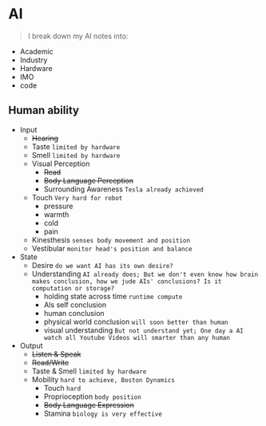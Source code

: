 # AI
>
> I break down my AI notes into:

- Academic
- Industry
- Hardware
- IMO
- code

## Human ability

- Input
  - ~~Hearing~~
  - Taste `limited by hardware`
  - Smell `limited by hardware`
  - Visual Perception
    - ~~Read~~
    - ~~Body Language Perception~~
    - Surrounding Awareness `Tesla already achieved`
  - Touch `Very hard for robot`
    - pressure
    - warmth
    - cold
    - pain
  - Kinesthesis `senses body movement and position`
  - Vestibular `monitor head's position and balance`
- State
  - Desire `do we want AI has its own desire?`
  - Understanding `AI already does; But we don't even know how brain makes conclusion, how we jude AIs' conclusions? Is it computation or storage?`
    - holding state across time `runtime compute`
    - AIs self conclusion
    - human conclusion
    - physical world conclusion `will soon better than human`
    - visual understanding `But not understand yet; One day a AI watch all Youtube Videos will smarter than any human`
- Output
  - ~~Listen & Speak~~
  - ~~Read/Write~~
  - Taste & Smell `limited by hardware`
  - Mobility `hard to achieve, Boston Dynamics`
    - Touch `hard`
    - Proprioception `body position`
    - ~~Body Language Expression~~
    - Stamina `biology is very effective`
